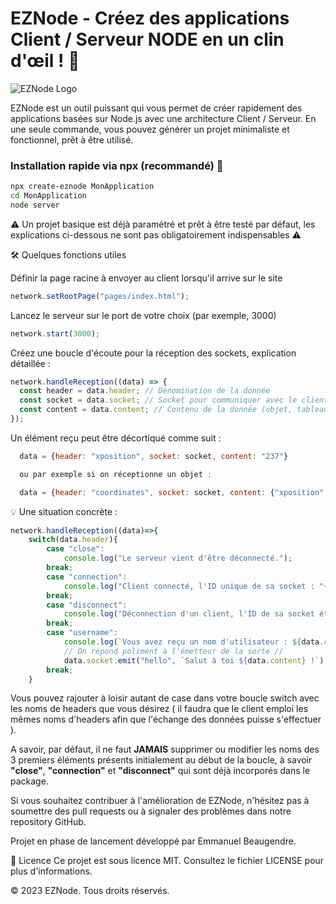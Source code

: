 # EZNode - Créez des applications Client / Serveur NODE en un clin d'œil ! :rocket:

![EZNode Logo](https://image.noelshack.com/fichiers/2023/36/6/1694287497-eznode.png)

EZNode est un outil puissant qui vous permet de créer rapidement des applications basées sur Node.js avec une architecture Client / Serveur. En une seule commande, vous pouvez générer un projet minimaliste et fonctionnel, prêt à être utilisé.

### Installation rapide via npx (recommandé) :rocket:

```bash
npx create-eznode MonApplication
cd MonApplication
node server
```

:warning: Un projet basique est déjà paramétré et prêt à être testé par défaut, les explications ci-dessous ne sont pas obligatoirement indispensables :warning:

:hammer_and_wrench: Quelques fonctions utiles

Définir la page racine à envoyer au client lorsqu'il arrive sur le site

```javascript
network.setRootPage("pages/index.html");
```

Lancez le serveur sur le port de votre choix (par exemple, 3000)
```javascript
network.start(3000);
```

Créez une boucle d'écoute pour la réception des sockets, explication détaillée :

```javascript
network.handleReception((data) => {
  const header = data.header; // Dénomination de la donnée
  const socket = data.socket; // Socket pour communiquer avec le client
  const content = data.content; // Contenu de la donnée (objet, tableau, etc.)
});
```
Un élément reçu peut être décortiqué comme suit :
```javascript
  data = {header: "xposition", socket: socket, content: "237"}

  ou par exemple si on réceptionne un objet :

  data = {header: "coordinates", socket: socket, content: {"xposition": 234, yposition: 179}}
```

:bulb: Une situation concrète :
```javascript
network.handleReception((data)=>{
    switch(data.header){
        case "close":
            console.log("Le serveur vient d'être déconnecté.");
        break;
        case "connection":
            console.log("Client connecté, l'ID unique de sa socket : "+data.socket.id);
        break;
        case "disconnect":
            console.log("Déconnection d'un client, l'ID de sa socket était : "+data.socket.id);
        break;
        case "username":
            console.log(`Vous avez reçu un nom d'utilisateur : ${data.content} !`);
            // On répond poliment à l'émetteur de la sorte //
            data.socket.emit("hello", `Salut à toi ${data.content} !`);
        break;
    }
```

Vous pouvez rajouter à loisir autant de case dans votre boucle switch avec les noms de headers que vous désirez ( il faudra que le client emploi les mêmes noms d'headers afin que l'échange des données puisse s'effectuer ).

A savoir, par défaut, il ne faut **JAMAIS** supprimer ou modifier les noms des 3 premiers éléments présents initialement au début de la boucle, à savoir **"close"**, **"connection"** et **"disconnect"** qui sont déjà incorporés dans le package.

Si vous souhaitez contribuer à l'amélioration de EZNode, n'hésitez pas à soumettre des pull requests ou à signaler des problèmes dans notre repository GitHub.

Projet en phase de lancement développé par Emmanuel Beaugendre.

:scroll: Licence
Ce projet est sous licence MIT. Consultez le fichier LICENSE pour plus d'informations.

© 2023 EZNode. Tous droits réservés.
